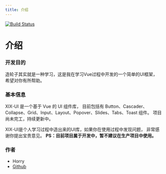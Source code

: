 ```yaml
---
title: 介绍
---
```

[![Build Status](https://www.travis-ci.org/Horry233/xixi-demo.svg?branch=main)](https://www.travis-ci.org/Horry233/xixi-demo)


# 介绍

### 开发目的

造轮子其实就是一种学习，这是我在学习Vue过程中开发的一个简单的UI框架，
希望对你有所帮助。

### 基本信息

XIX-UI 是一个基于 Vue 的 UI 组件库，
目前包括有 Button、Cascader、Collapse、Grid、Input、Layout、Popover、Slides、Tabs、Toast 组件。
项目尚未完工，持续更新中。

XIX-UI是个人学习过程中造出来的UI库，如果你在使用过程中发现问题，
非常感谢你提出宝贵意见。
**PS：目前项目属于开发中，暂不建议在生产项目中使用。**

### 作者

- Horry
- [Github](https://github.com/Horry233/xixi-demo)